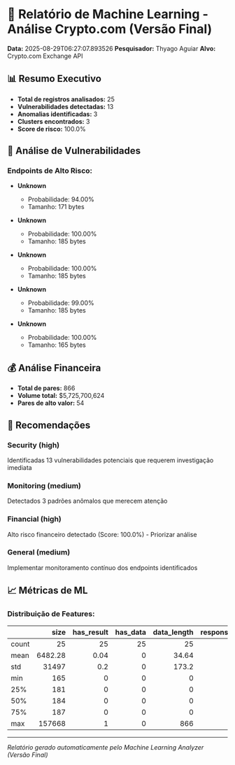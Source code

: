 # 🤖 Relatório de Machine Learning - Análise Crypto.com (Versão Final)

**Data:** 2025-08-29T06:27:07.893526
**Pesquisador:** Thyago Aguiar
**Alvo:** Crypto.com Exchange API

## 📊 Resumo Executivo

- **Total de registros analisados:** 25
- **Vulnerabilidades detectadas:** 13
- **Anomalias identificadas:** 3
- **Clusters encontrados:** 3
- **Score de risco:** 100.0%

## 🎯 Análise de Vulnerabilidades

### Endpoints de Alto Risco:

- **Unknown**
  - Probabilidade: 94.00%
  - Tamanho: 171 bytes

- **Unknown**
  - Probabilidade: 100.00%
  - Tamanho: 185 bytes

- **Unknown**
  - Probabilidade: 100.00%
  - Tamanho: 185 bytes

- **Unknown**
  - Probabilidade: 99.00%
  - Tamanho: 185 bytes

- **Unknown**
  - Probabilidade: 100.00%
  - Tamanho: 165 bytes

## 💰 Análise Financeira

- **Total de pares:** 866
- **Volume total:** $5,725,700,624
- **Pares de alto valor:** 54

## 🚨 Recomendações

### Security (high)
Identificadas 13 vulnerabilidades potenciais que requerem investigação imediata

### Monitoring (medium)
Detectados 3 padrões anômalos que merecem atenção

### Financial (high)
Alto risco financeiro detectado (Score: 100.0%) - Priorizar análise

### General (medium)
Implementar monitoramento contínuo dos endpoints identificados

## 📈 Métricas de ML

### Distribuição de Features:
|       |      size |   has_result |   has_data |   data_length |   response_keys |   is_vulnerable |   has_200 |   has_404 |   has_301 |   has_error |   response_time |   anomaly_score |   vulnerability_probability |   predicted_vulnerable |   cluster |
|:------|----------:|-------------:|-----------:|--------------:|----------------:|----------------:|----------:|----------:|----------:|------------:|----------------:|----------------:|----------------------------:|-----------------------:|----------:|
| count |     25    |        25    |         25 |         25    |           25    |       25        | 25        | 25        | 25        |          25 |       25        |      25         |                   25        |              25        | 25        |
| mean  |   6482.28 |         0.04 |          0 |         34.64 |            0.16 |        0.52     |  0.48     |  0.16     |  0.32     |           0 |        0.801705 |       0.0764364 |                    0.5096   |               0.52     |  0.56     |
| std   |  31497    |         0.2  |          0 |        173.2  |            0.8  |        0.509902 |  0.509902 |  0.374166 |  0.476095 |           0 |        1.26444  |       0.0769037 |                    0.484678 |               0.509902 |  0.583095 |
| min   |    165    |         0    |          0 |          0    |            0    |        0        |  0        |  0        |  0        |           0 |        0        |      -0.225316  |                    0        |               0        |  0        |
| 25%   |    181    |         0    |          0 |          0    |            0    |        0        |  0        |  0        |  0        |           0 |        0.072102 |       0.0612065 |                    0.02     |               0        |  0        |
| 50%   |    184    |         0    |          0 |          0    |            0    |        1        |  0        |  0        |  0        |           0 |        0.084378 |       0.100284  |                    0.66     |               1        |  1        |
| 75%   |    187    |         0    |          0 |          0    |            0    |        1        |  1        |  0        |  1        |           0 |        0.407124 |       0.121886  |                    0.99     |               1        |  1        |
| max   | 157668    |         1    |          0 |        866    |            4    |        1        |  1        |  1        |  1        |           0 |        3.24608  |       0.142637  |                    1        |               1        |  2        |

---
*Relatório gerado automaticamente pelo Machine Learning Analyzer (Versão Final)*
